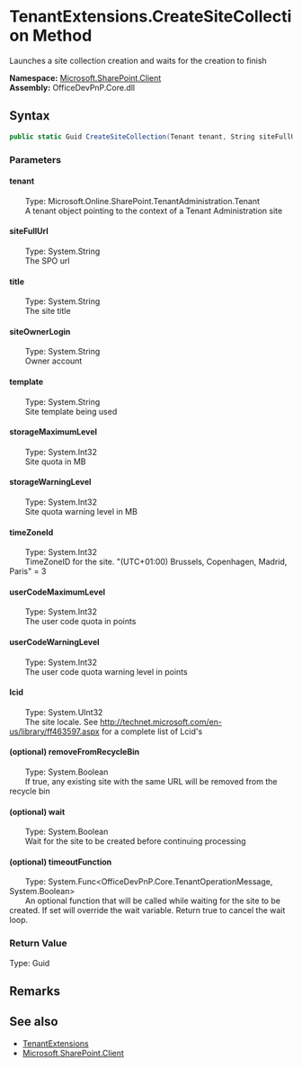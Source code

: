 # TenantExtensions.CreateSiteCollection Method  
 Launches a site collection creation and waits for the creation to finish   

**Namespace:** [Microsoft.SharePoint.Client](Microsoft.SharePoint.Client.md)  
**Assembly:** OfficeDevPnP.Core.dll  
## Syntax
```C#
public static Guid CreateSiteCollection(Tenant tenant, String siteFullUrl, String title, String siteOwnerLogin, String template, Int32 storageMaximumLevel, Int32 storageWarningLevel, Int32 timeZoneId, Int32 userCodeMaximumLevel, Int32 userCodeWarningLevel, UInt32 lcid, Boolean removeFromRecycleBin, Boolean wait, Func<TenantOperationMessage, Boolean> timeoutFunction)
```
### Parameters
#### tenant  
&emsp;&emsp;Type: Microsoft.Online.SharePoint.TenantAdministration.Tenant  
&emsp;&emsp;A tenant object pointing to the context of a Tenant Administration site  

  

#### siteFullUrl  
&emsp;&emsp;Type: System.String  
&emsp;&emsp;The SPO url  

  

#### title  
&emsp;&emsp;Type: System.String  
&emsp;&emsp;The site title  

  

#### siteOwnerLogin  
&emsp;&emsp;Type: System.String  
&emsp;&emsp;Owner account  

  

#### template  
&emsp;&emsp;Type: System.String  
&emsp;&emsp;Site template being used  

  

#### storageMaximumLevel  
&emsp;&emsp;Type: System.Int32  
&emsp;&emsp;Site quota in MB  

  

#### storageWarningLevel  
&emsp;&emsp;Type: System.Int32  
&emsp;&emsp;Site quota warning level in MB  

  

#### timeZoneId  
&emsp;&emsp;Type: System.Int32  
&emsp;&emsp;TimeZoneID for the site. "(UTC+01:00) Brussels, Copenhagen, Madrid, Paris" = 3   

  

#### userCodeMaximumLevel  
&emsp;&emsp;Type: System.Int32  
&emsp;&emsp;The user code quota in points  

  

#### userCodeWarningLevel  
&emsp;&emsp;Type: System.Int32  
&emsp;&emsp;The user code quota warning level in points  

  

#### lcid  
&emsp;&emsp;Type: System.UInt32  
&emsp;&emsp;The site locale. See http://technet.microsoft.com/en-us/library/ff463597.aspx for a complete list of Lcid's  

  

#### (optional) removeFromRecycleBin  
&emsp;&emsp;Type: System.Boolean  
&emsp;&emsp;If true, any existing site with the same URL will be removed from the recycle bin  

  

#### (optional) wait  
&emsp;&emsp;Type: System.Boolean  
&emsp;&emsp;Wait for the site to be created before continuing processing  

  

#### (optional) timeoutFunction  
&emsp;&emsp;Type: System.Func<OfficeDevPnP.Core.TenantOperationMessage, System.Boolean>  
&emsp;&emsp;An optional function that will be called while waiting for the site to be created. If set will override the wait variable. Return true to cancel the wait loop.  

  

### Return Value
Type: Guid  
  


## Remarks
  
## See also
- [TenantExtensions](Microsoft.SharePoint.Client.TenantExtensions.md) 
- [Microsoft.SharePoint.Client](Microsoft.SharePoint.Client.md) 
